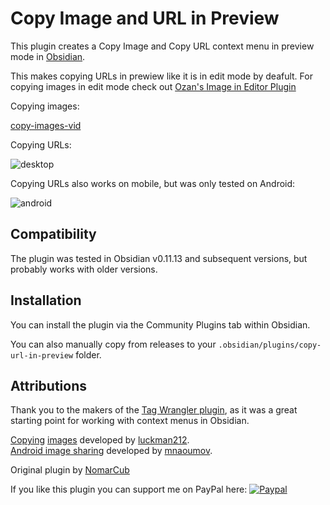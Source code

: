 # Copy Image and URL in Preview

This plugin creates a Copy Image and Copy URL context menu in preview mode in [Obsidian](https://obsidian.md/).

This makes copying URLs in prewiew like it is in edit mode by deafult. For copying images in edit mode check out [Ozan's Image in Editor Plugin](https://github.com/ozntel/oz-image-in-editor-obsidian)

Copying images:

[copy-images-vid](https://user-images.githubusercontent.com/1992842/132140547-fead74c1-4bec-489a-945c-f28cbba43493.mp4)

Copying URLs:

![desktop](https://user-images.githubusercontent.com/5298006/125515738-8fb2143d-6502-46d3-a1b8-57b025211c2f.gif)

Copying URLs also works on mobile, but was only tested on Android:

![android](https://user-images.githubusercontent.com/5298006/125515758-bdf77074-a58c-4a6d-affa-88d031991ab2.gif)

## Compatibility

The plugin was tested in Obsidian v0.11.13 and subsequent versions, but probably works with older versions.

## Installation

You can install the plugin via the Community Plugins tab within Obsidian.

You can also manually copy from releases to your `.obsidian/plugins/copy-url-in-preview` folder.

## Attributions

Thank you to the makers of the [Tag Wrangler plugin](https://github.com/pjeby/tag-wrangler), as it was a great starting point for working with context menus in Obsidian.

[Copying](https://github.com/NomarCub/obsidian-copy-url-in-preview/pull/2) [images](https://github.com/NomarCub/obsidian-copy-url-in-preview/pull/3) developed by [luckman212](https://github.com/luckman212).  
[Android image sharing](https://github.com/NomarCub/obsidian-copy-url-in-preview/issues/5) developed by [mnaoumov](https://github.com/mnaoumov).

Original plugin by [NomarCub](https://github.com/luckman212)

If you like this plugin you can support me on PayPal here: [![Paypal](https://img.shields.io/badge/paypal-nomarcub-yellow?style=social&logo=paypal)](https://paypal.me/nomarcub)
